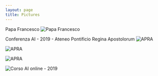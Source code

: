 ```yaml
---
layout: page
title: Pictures
---
```

Papa Francesco
![Papa Francesco]({{site.baseurl}}/img/pics/Papa-Francesco.jpg)

Conferenza AI - 2019 - Ateneo Pontificio Regina Apostolorum
![APRA]({{site.baseurl}}/img/pics/WhatsApp-Image-2019-11-30-at-08.59.231.jpeg)

![APRA]({{site.baseurl}}/img/pics/WhatsApp-Image-2019-11-30-at-08.59.202.jpeg)

![APRA]({{site.baseurl}}/img/pics/WhatsApp-Image-2019-11-30-at-08.59.19.jpeg)

![Corso AI online - 2019]({{site.baseurl}}/img/pics/WhatsApp-Image-2019-11-30-at-08.59.22.jpeg)
